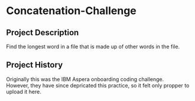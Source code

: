 # Concatenation-Challenge

## Project Description

Find the longest word in a file that is made up of other words in the file.<br/>

## Project History

Originally this was the IBM Aspera onboarding coding challenge.<br/>
However, they have since depricated this practice, so it felt only propper to upload it here.<br/>
